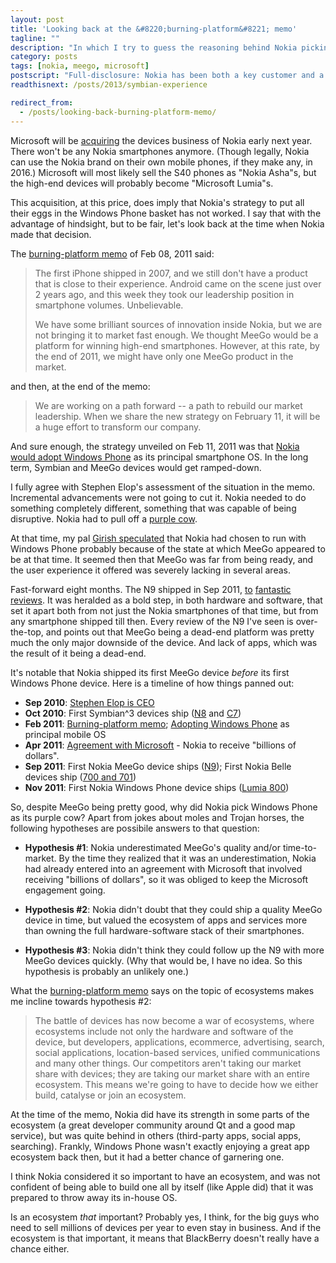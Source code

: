```yaml
---
layout: post
title: 'Looking back at the &#8220;burning-platform&#8221; memo'
tagline: ""
description: "In which I try to guess the reasoning behind Nokia picking Windows Phone over MeeGo, two years ago"
category: posts
tags: [nokia, meego, microsoft]
postscript: "Full-disclosure: Nokia has been both a key customer and a software vendor in my company's Qt consulting business, when Qt was with Nokia. More recently, my apps were being distributed through the Nokia Store."
readthisnext: /posts/2013/symbian-experience

redirect_from:
  - /posts/looking-back-burning-platform-memo/
---
```


Microsoft will be [acquiring] the devices business of Nokia early next
year. There won't be any Nokia smartphones anymore. (Though legally,
Nokia can use the Nokia brand on their own mobile phones, if they make
any, in 2016.) Microsoft will most likely sell the S40 phones as "Nokia
Asha"s, but the high-end devices will probably become "Microsoft
Lumia"s. 

This acquisition, at this price, does imply that Nokia's strategy to put
all their eggs in the Windows Phone basket has not worked. I say that
with the advantage of hindsight, but to be fair, let's look back at the
time when Nokia made that decision.

The [burning-platform memo] of Feb 08, 2011 said:

 > The first iPhone shipped in 2007, and we still don't have a product
 > that is close to their experience. Android came on the scene just
 > over 2 years ago, and this week they took our leadership position in
 > smartphone volumes. Unbelievable.
 > 
 > We have some brilliant sources of innovation inside Nokia, but we are
 > not bringing it to market fast enough. We thought MeeGo would be a
 > platform for winning high-end smartphones. However, at this rate, by
 > the end of 2011, we might have only one MeeGo product in the market.

and then, at the end of the memo:

 > We are working on a path forward -- a path to rebuild our market
 > leadership. When we share the new strategy on February 11, it will be
 > a huge effort to transform our company.

And sure enough, the strategy unveiled on Feb 11, 2011 was that 
[Nokia would adopt Windows Phone] as its principal smartphone OS. In the
long term, Symbian and MeeGo devices would get ramped-down.

I fully agree with Stephen Elop's assessment of the situation in the
memo.  Incremental advancements were not going to cut it. Nokia needed
to do something completely different, something that was capable of
being disruptive. Nokia had to pull off a [purple cow].

At that time, my pal [Girish speculated] that Nokia had chosen to run
with Windows Phone probably because of the state at which MeeGo appeared
to be at that time. It seemed then that MeeGo was far from being ready,
and the user experience it offered was severely lacking in several
areas.

Fast-forward eight months. The N9 shipped in Sep 2011, [to][review1]
[fantastic][review2] [reviews][review3]. It was heralded as a bold step,
in both hardware and software, that set it apart both from not just the
Nokia smartphones of that time, but from any smartphone shipped till
then. Every review of the N9 I've seen is over-the-top, and points out
that MeeGo being a dead-end platform was pretty much the only major
downside of the device. And lack of apps, which was the result of it
being a dead-end.

It's notable that Nokia shipped its first MeeGo device _before_ its
first Windows Phone device. Here is a timeline of how things panned out:

 * **Sep 2010**: [Stephen Elop is CEO]
 * **Oct 2010**: First Symbian^3 devices ship ([N8] and [C7])
 * **Feb 2011**: [Burning-platform memo]; [Adopting Windows Phone] as principal mobile OS
 * **Apr 2011**: [Agreement with Microsoft] - Nokia to receive "billions of dollars".
 * **Sep 2011**: First Nokia MeeGo device ships ([N9]);
             First Nokia Belle devices ship ([700 and 701])
 * **Nov 2011**: First Nokia Windows Phone device ships ([Lumia 800])

So, despite MeeGo being pretty good, why did Nokia pick Windows Phone as
its purple cow? Apart from jokes about moles and Trojan horses, the
following hypotheses are possibile answers to that question:

 - **Hypothesis #1**: Nokia underestimated MeeGo's quality and/or
   time-to-market. By the time they realized that it was an
   underestimation, Nokia had already entered into an agreement with
   Microsoft that involved receiving "billions of dollars", so it was
   obliged to keep the Microsoft engagement going.

 - **Hypothesis #2**: Nokia didn't doubt that they could ship a quality
   MeeGo device in time, but valued the ecosystem of apps and services
   more than owning the full hardware-software stack of their
   smartphones.

 - **Hypothesis #3**: Nokia didn't think they could follow up the N9
   with more MeeGo devices quickly. (Why that would be, I have no idea.
   So this hypothesis is probably an unlikely one.)

[acquiring]: http://press.nokia.com/2013/09/03/nokia-to-sell-devices-services-business-to-microsoft-in-eur-5-44-billion-all-cash-transaction/

[Nokia would adopt Windows Phone]: http://press.nokia.com/2011/02/11/nokia-and-microsoft-announce-plans-for-a-broad-strategic-partnership-to-build-a-new-global-ecosystem/
[Adopting Windows Phone]: http://press.nokia.com/2011/02/11/nokia-and-microsoft-announce-plans-for-a-broad-strategic-partnership-to-build-a-new-global-ecosystem/

[burning-platform memo]: http://tech.fortune.cnn.com/2011/02/08/nokias-elop-drops-bomb-the-platform-is-on-fire/
[Burning-platform memo]: http://tech.fortune.cnn.com/2011/02/08/nokias-elop-drops-bomb-the-platform-is-on-fire/

[receiving "billions of dollars"]: http://press.nokia.com/2011/04/21/nokia-and-microsoft-sign-definitive-agreement-ahead-of-schedule/
[Agreement with Microsoft]: http://press.nokia.com/2011/04/21/nokia-and-microsoft-sign-definitive-agreement-ahead-of-schedule/

[Girish speculated]: http://blog.forwardbias.in/2011/02/business-as-usual.html
[purple cow]: http://www.sethgodin.com/purple/

[Stephen Elop is CEO]: http://press.nokia.com/2010/09/10/nokia-appoints-stephen-elop-to-president-and-ceo-as-of-september-21-2010-2/
[N8]: http://press.nokia.com/2010/09/30/nokia-n8-shipments-have-started/
[C7]: http://press.nokia.com/2010/10/11/nokia-c7-shipments-begin/
[N9]: http://press.nokia.com/2011/09/27/nokia-n9-begins-shipping/
[700 and 701]: https://twitter.com/nokia/status/113871917726965760
[Lumia 800]: http://press.nokia.com/2011/10/26/nokia-showcases-bold-portfolio-of-new-phones-services-and-accessories-at-nokia-world/

[review1]: http://www.gsmarena.com/nokia_n9-review-659p10.php
[review2]: http://www.theverge.com/2011/10/22/2506376/nokia-n9-review
[review3]: http://www.engadget.com/2011/10/22/nokia-n9-review/

What the [burning-platform memo] says on the topic of ecosystems makes
me incline towards hypothesis #2:

 > The battle of devices has now become a war of ecosystems, where
 > ecosystems include not only the hardware and software of the device,
 > but developers, applications, ecommerce, advertising, search, social
 > applications, location-based services, unified communications and
 > many other things. Our competitors aren't taking our market share
 > with devices; they are taking our market share with an entire
 > ecosystem. This means we're going to have to decide how we either
 > build, catalyse or join an ecosystem.

At the time of the memo, Nokia did have its strength in some parts of
the ecosystem (a great developer community around Qt and a good map
service), but was quite behind in others (third-party apps, social apps,
searching). Frankly, Windows Phone wasn't exactly enjoying a great app
ecosystem back then, but it had a better chance of garnering one.

I think Nokia considered it so important to have an ecosystem, and was
not confident of being able to build one all by itself (like Apple did)
that it was prepared to throw away its in-house OS.

Is an ecosystem _that_ important? Probably yes, I think, for the big
guys who need to sell millions of devices per year to even stay in
business. And if the ecosystem is that important, it means that
BlackBerry doesn't really have a chance either.

